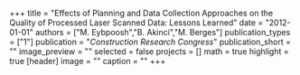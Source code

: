 +++
title = "Effects of Planning and Data Collection Approaches on the Quality of Processed Laser Scanned Data: Lessons Learned"
date = "2012-01-01"
authors = ["M. Eybpoosh","B. Akinci","M. Berges"]
publication_types = ["1"]
publication = "_Construction Research Congress_"
publication_short = ""
image_preview = ""
selected = false
projects = []
math = true
highlight = true
[header]
image = ""
caption = ""
+++

